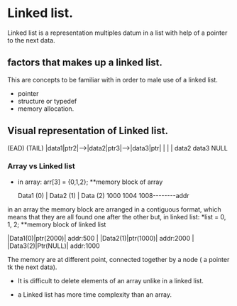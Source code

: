 # Linked list.
Linked list is  a representation multiples datum in a list with help of a pointer to the next data.

## factors that makes up a linked list.
This are concepts to be familiar with in order to male use of a linked list.
- pointer
- structure or typedef
- memory allocation.

## Visual representation of Linked list.
(EAD)                         (TAIL)
|data1|ptr2|-->|data2|ptr3|-->|data3|ptr|
        |              |            |
        data2         data3       NULL



### Array vs Linked list
+ in array: arr[3] = {0,1,2};
**memory block of array

    Data1 (0) | Data2 (1) | Data (2) 
1000         1004        1008--------addr

in an array the memory block are arranged in a contiguous format, which means that they are all found one after the other
but, 
in linked list: \*list = 0, 1, 2;
**memory block of linked list

|Data1(0)|ptr(2000)|
      addr:500
          |
|Data2(1)|ptr(1000)|
      addr:2000
          |
|Data3(2)|Ptr(NULL)|
     addr:1000

The memory are at different point, connected together by a node ( a pointer tk the next data).

+ It is difficult to delete elements of an array unlike in a linked list.

+ a Linked list has more time complexity than an array.
